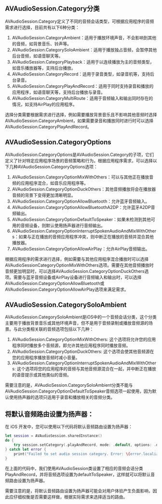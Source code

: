 ## AVAudioSession.Category分类

AVAudioSession.Category定义了不同的音频会话类型，可根据应用程序的音频需求进行选择，目前共有以下6种分类：

1. AVAudioSession.CategoryAmbient：适用于播放环境声音，不会影响到其他的音频，如背景音乐、铃声等。
2. AVAudioSession.CategorySoloAmbient：适用于播放独占音频，会暂停其他后台音频，如语音聊天等。
3. AVAudioSession.CategoryPlayback：适用于以连续播放为主的音频类型，如音乐播放器等，支持后台播放。
4. AVAudioSession.CategoryRecord：适用于录音类型，如录音机等，支持后台录音。
5. AVAudioSession.CategoryPlayAndRecord：适用于同时支持录音和播放的应用程序，如语音聊天等，支持后台播放与录音。
6. AVAudioSession.CategoryMultiRoute：适用于音频输入和输出同时存在的情况，如支持AirPlay的应用程序。

选择分类需要根据需求进行选择，例如需要播放背景音乐且不影响其他音频时选择AVAudioSession.CategoryAmbient，如果需要录音和播放同时进行时可以选择AVAudioSession.CategoryPlayAndRecord。

## AVAudioSession.CategoryOptions

AVAudioSession.CategoryOptions是AVAudioSession.Category的子项，它们定义了针对特定应用程序场景的音频策略和行为。根据应用程序需求，可以选择以下几种AVAudioSession.CategoryOptions选项：

1. AVAudioSession.CategoryOptionMixWithOthers：可以与其他正在播放音频的应用程序混合，如音乐应用程序等。
2. AVAudioSession.CategoryOptionDuckOthers：其他音频播放将会在播放器音频的背景下变得更加清晰明显。
3. AVAudioSession.CategoryOptionAllowBluetooth：允许蓝牙音频输入。
4. AVAudioSession.CategoryOptionAllowBluetoothA2DP：允许蓝牙A2DP音频输出。
5. AVAudioSession.CategoryOptionDefaultToSpeaker：如果未检测到其他可用的音频设备，则默认使用扬声器进行音频输出。
6. AVAudioSession.CategoryOptionInterruptSpokenAudioAndMixWithOthers：如果与正在播放的音频应用程序冲突，则中断正在播放的音频并混合其他播放器。
7. AVAudioSession.CategoryOptionAllowAirPlay：允许AirPlay音频输出。

根据应用程序的需求进行选择，例如需要与其他应用程序混合播放时可以选择AVAudioSessionCategoryOptionMixWithOthers选项。需要在其他音频播放时音频更加明显时，可以选择AVAudioSession.CategoryOptionDuckOthers选项。需要与蓝牙音频设备或AirPlay设备进行音频输入和输出时，可以选择AVAudioSession.CategoryOptionAllowBluetooth或AVAudioSession.CategoryOptionAllowAirPlay选项来满足需求。

## AVAudioSession.CategorySoloAmbient

AVAudioSession.CategorySoloAmbient是iOS中的一个音频会话分类，这个分类主要用于播放背景音乐或其他环境声音，但不是用于音频录制或播放音频源的场景。与此分类相关联的音频选项包括以下几种：

1. AVAudioSession.CategoryOptionMixWithOthers: 这个选项将允许您的应用程序同时播放多个音频源，即允许其他应用程序同时播放音频。
2. AVAudioSession.CategoryOptionDuckOthers: 这个选项会使其他音频源在您的应用程序播放音频时减小音量。
3. AVAudioSession.CategoryOptionInterruptSpokenAudioAndMixWithOthers: 这个选项将您的应用程序的音频与其他音频源混合在一起，并中断正在播放的语音提示或其他类似的音频。

需要注意的是，AVAudioSession.CategorySoloAmbient分类不能与AVAudioSession.CategoryOptionDefaultToSpeaker音频选项一起使用，因为默认使用扬声器的选项只适用于录音和播放相关的音频分类。

## 将默认音频路由设置为扬声器：

在 iOS 开发中，您可以使用以下代码将默认音频路由设置为扬声器：

```swift
let session = AVAudioSession.sharedInstance()
do {
    try session.setCategory(.playAndRecord, mode: .default, options: .defaultToSpeaker)
} catch let error {
    print("Failed to set audio session category. Error: \(error.localizedDescription)")
}
```

在上面的代码中，我们使用AVAudioSession类设置了相应的音频会话分类PlayAndRecord，并将音频选项设置为defaultToSpeaker，这样就可以将默认音频路由设置为扬声器。

需要注意的是，将默认音频路由设置为扬声器可能会对用户体验产生负面影响，因此应仔细权衡是否需要这样做，根据实际需求来选择适当的路由。